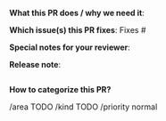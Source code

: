 **What this PR does / why we need it**:

**Which issue(s) this PR fixes**:
Fixes #

**Special notes for your reviewer**:

**Release note**:
<!--  Write your release note:
1. Enter your release note in the below block.
2. If no release note is required, just write "NONE" within the block.

Format of block header: <category> <target_group>
Possible values:
- category:       improvement|noteworthy|action
- target_group:   user|operator|developer
-->
```improvement operator

```

<!-- Please select area, kind, and priority for this pull request. This helps the community categorizing it. -->
<!-- Replace below TODOs or exchange the existing identifiers with those that fit best in your opinion. -->
<!-- If multiple identifiers make sense you can also state the commands multiple times, e.g. -->
<!--   /area control-plane -->
<!--   /area auto-scaling -->
<!--   ... -->
**How to categorize this PR?**
<!-- "/area" identifiers:     audit-logging|auto-scaling|backup|certification|control-plane-migration|control-plane|cost|delivery|dev-productivity|disaster-recovery|documentation|high-availability|logging|metering|monitoring|networking|open-source|operations|ops-productivity|os|performance|quality|robustness|scalability|security|storage|testing|usability|user-management -->
<!-- "/kind" identifiers:     api-change|bug|cleanup|discussion|enhancement|epic|impediment|poc|post-mortem|question|regression|task|technical-debt|test -->
<!-- "/priority" identifiers: normal|critical|blocker -->
/area TODO
/kind TODO
/priority normal
